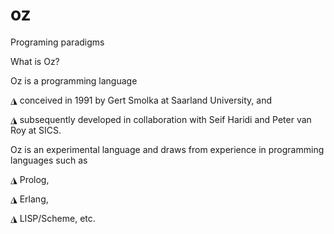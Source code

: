 oz
==

Programing paradigms


What is Oz?


Oz is a programming language

◮  conceived in 1991 by Gert Smolka at Saarland University, and

◮  subsequently developed in collaboration with Seif Haridi and Peter van Roy at SICS.


Oz is an experimental language and draws from experience in programming
languages such as

◮ Prolog,

◮ Erlang,

◮ LISP/Scheme, etc.
